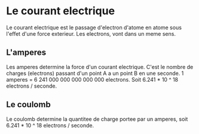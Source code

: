 # Le courant electrique

Le courant electrique est le passage d'electron d'atome en atome
sous l'effet d'une force exterieur. Les electrons, vont dans un
meme sens.

## L'amperes

Les amperes determine la force d'un courant electrique.
C'est le nombre de charges (electrons) passant
d'un point A a un point B en une seconde.
1 amperes = 6 241 000 000 000 000 000 electrons.
Soit 6.241 * 10 ^ 18 electrons / seconde.

## Le coulomb

Le coulomb determine la quantitee de charge portee par un amperes,
soit 6.241 * 10 ^ 18 electrons / seconde.
